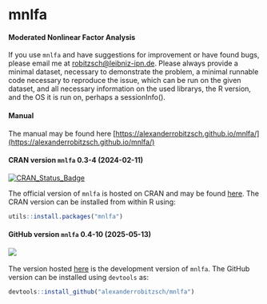 # mnlfa
#### Moderated Nonlinear Factor Analysis


If you use `mnlfa` and have suggestions for improvement or have found bugs, please email me at robitzsch@leibniz-ipn.de.
Please always provide a minimal dataset, necessary to demonstrate the problem, 
a minimal runnable code necessary to reproduce the issue, which can be run on the given dataset, and
all necessary information on the used librarys, the R version, and the OS it is run on, perhaps a sessionInfo().

#### Manual

The manual may be found here [https://alexanderrobitzsch.github.io/mnlfa/](https://alexanderrobitzsch.github.io/mnlfa/) 

#### CRAN version `mnlfa` 0.3-4 (2024-02-11)


[![CRAN_Status_Badge](http://www.r-pkg.org/badges/version-last-release/mnlfa)](https://cran.r-project.org/package=mnlfa)
&#160;&#160;


The official version of `mnlfa` is hosted on CRAN and may be found [here](https://cran.r-project.org/package=mnlfa). 
The CRAN version can be installed from within R using:

```r
utils::install.packages("mnlfa")
```

#### GitHub version `mnlfa` 0.4-10 (2025-05-13)

[![](https://img.shields.io/badge/github%20version-0.4--10-orange.svg)](https://github.com/alexanderrobitzsch/mnlfa)&#160;&#160;

The version hosted [here](https://github.com/alexanderrobitzsch/mnlfa) is the development version of `mnlfa`. 
The GitHub version can be installed using `devtools` as:

```r
devtools::install_github("alexanderrobitzsch/mnlfa")
```
